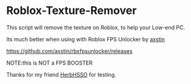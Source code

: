 # Roblox-Texture-Remover
This script will remove the texture on Roblox, to help your Low-end PC.

Its much better when using with Roblox FPS Unlocker by [axstin](https://github.com/axstin)

https://github.com/axstin/rbxfpsunlocker/releases

NOTE:this is NOT a FPS BOOSTER

Thanks for my friend [HerbHSSO](https://github.com/HerbHSSO) for testing.
